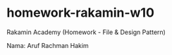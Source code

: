 # homework-rakamin-w10
Rakamin Academy (Homework - File &amp; Design Pattern)

Nama: Aruf Rachman Hakim

